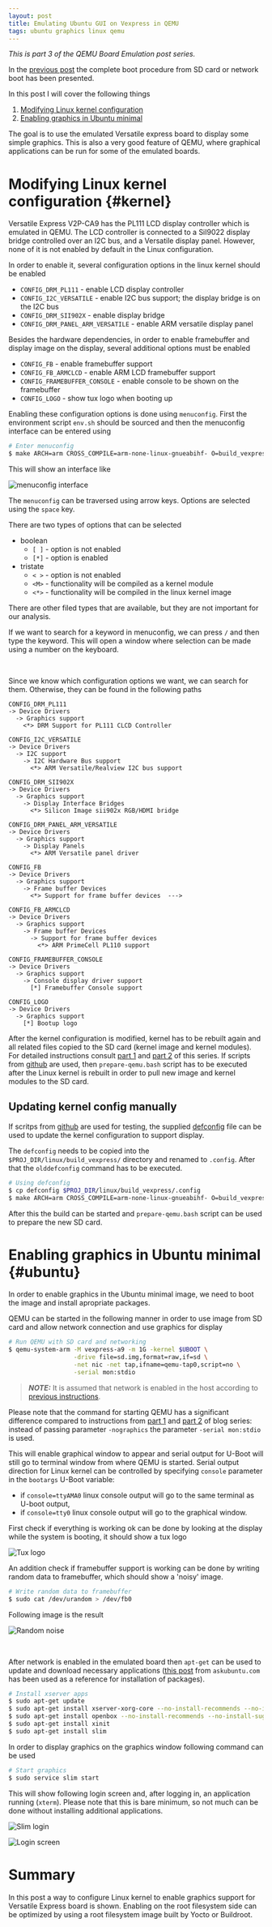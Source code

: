 ```yaml
---
layout: post
title: Emulating Ubuntu GUI on Vexpress in QEMU
tags: ubuntu graphics linux qemu
---
```


*This is part 3 of the QEMU Board Emulation post series.*

In the [previous post](https://straxy.blogspot.com/2022/01/qemu-board-emulation-part-2-running.html) the complete boot procedure from SD card or network boot has been presented.

In this post I will cover the following things
1. [Modifying Linux kernel configuration](#kernel)
2. [Enabling graphics in Ubuntu minimal](#ubuntu)

The goal is to use the emulated Versatile express board to display some simple graphics. This is also a very good feature of QEMU, where graphical applications can be run for some of the emulated boards.

# Modifying Linux kernel configuration {#kernel}

Versatile Express V2P-CA9 has the PL111 LCD display controller which is emulated in QEMU. The LCD controller is connected to a SiI9022 display bridge controlled over an I2C bus, and a Versatile display panel. However, none of it is not enabled by default in the Linux configuration.

In order to enable it, several configuration options in the linux kernel should be enabled

* `CONFIG_DRM_PL111` - enable LCD display controller
* `CONFIG_I2C_VERSATILE` - enable I2C bus support; the display bridge is on the I2C bus
* `CONFIG_DRM_SII902X` - enable display bridge
* `CONFIG_DRM_PANEL_ARM_VERSATILE` - enable ARM versatile display panel

Besides the hardware dependencies, in order to enable framebuffer and display image on the display, several additional options must be enabled

* `CONFIG_FB` - enable framebuffer support
* `CONFIG_FB_ARMCLCD` - enable ARM LCD framebuffer support
* `CONFIG_FRAMEBUFFER_CONSOLE` - enable console to be shown on the framebuffer
* `CONFIG_LOGO` - show tux logo when booting up
   
Enabling these configuration options is done using `menuconfig`. First the environment script `env.sh` should be sourced and then the menuconfig interface can be entered using

```bash
# Enter menuconfig
$ make ARCH=arm CROSS_COMPILE=arm-none-linux-gnueabihf- O=build_vexpress menuconfig
```

This will show an interface like

![menuconfig interface](https://blogger.googleusercontent.com/img/a/AVvXsEgYr_1v4C3cP-BcR4MoE71r8QmKVMZWKt-5ydILJxxiF9PiX7OBG2CvLvuvRJm_EhhvUctUQnSjwKQXrDU_nI4VO8Qx_ss-pn2FzImV06jaYP8gJvEzDSt-IX2edWAdaOonwnW3kgjdoA8IhytCmbhXrVjbACH_2eTdqR_mNIy4cuWJrISgR0pIPRJX=s720)

The `menuconfig` can be traversed using arrow keys. Options are selected using the `space` key.

There are two types of options that can be selected

* boolean
  * `[ ]` - option is not enabled
  * `[*]` - option is enabled
* tristate
  * `< >` - option is not enabled
  * `<M>` - functionality will be compiled as a kernel module
  * `<*>` - functionality will be compiled in the linux kernel image

There are other filed types that are available, but they are not important for our analysis.

If we want to search for a keyword in menuconfig, we can press `/` and then type the keyword. This will open a window where selection can be made using a number on the keyboard.

<br />

Since we know which configuration options we want, we can search for them. Otherwise, they can be found in the following paths

```
CONFIG_DRM_PL111
-> Device Drivers
  -> Graphics support
    <*> DRM Support for PL111 CLCD Controller
```
```
CONFIG_I2C_VERSATILE
-> Device Drivers
  -> I2C support
    -> I2C Hardware Bus support
      <*> ARM Versatile/Realview I2C bus support
```
```
CONFIG_DRM_SII902X
-> Device Drivers
  -> Graphics support
    -> Display Interface Bridges
      <*> Silicon Image sii902x RGB/HDMI bridge
```
```
CONFIG_DRM_PANEL_ARM_VERSATILE
-> Device Drivers
  -> Graphics support
    -> Display Panels
      <*> ARM Versatile panel driver
```
```
CONFIG_FB
-> Device Drivers
  -> Graphics support
    -> Frame buffer Devices
      <*> Support for frame buffer devices  --->
```
```
CONFIG_FB_ARMCLCD
-> Device Drivers
  -> Graphics support
    -> Frame buffer Devices
      -> Support for frame buffer devices
        <*> ARM PrimeCell PL110 support
```
```
CONFIG_FRAMEBUFFER_CONSOLE
-> Device Drivers
  -> Graphics support
    -> Console display driver support
      [*] Framebuffer Console support
```
```
CONFIG_LOGO
-> Device Drivers
  -> Graphics support
    [*] Bootup logo
```

After the kernel configuration is modified, kernel has to be rebuilt again and all related files copied to the SD card (kernel image and kernel modules). For detailed instructions consult [part 1](https://straxy.blogspot.com/2021/10/qemu-board-emulation-part-1-basics.html) and [part 2](https://straxy.blogspot.com/2022/01/qemu-board-emulation-part-2-running.html) of this series. If scripts from [github](https://github.com/straxy/qemu-board-emulation) are used, then `prepare-qemu.bash` script has to be executed after the Linux kernel is rebuilt in order to pull new image and kernel modules to the SD card.

## Updating kernel config manually

If scritps from [github](https://github.com/straxy/qemu-board-emulation) are used for testing, the supplied [defconfig](https://github.com/straxy/qemu-board-emulation/blob/main/defconfig) file can be used to update the kernel configuration to support display.

The `defconfig` needs to be copied into the `$PROJ_DIR/linux/build_vexpress/` directory and renamed to `.config`. After that the `olddefconfig` command has to be executed.

```bash
# Using defconfig
$ cp defconfig $PROJ_DIR/linux/build_vexpress/.config
$ make ARCH=arm CROSS_COMPILE=arm-none-linux-gnueabihf- O=build_vexpress olddefconfig
```

After this the build can be started and `prepare-qemu.bash` script can be used to prepare the new SD card.

# Enabling graphics in Ubuntu minimal {#ubuntu}

In order to enable graphics in the Ubuntu minimal image, we need to boot the image and install apropriate packages.

QEMU can be started in the following manner in order to use image from SD card and allow network connection and use graphics for display

```bash
# Run QEMU with SD card and networking
$ qemu-system-arm -M vexpress-a9 -m 1G -kernel $UBOOT \
                  -drive file=sd.img,format=raw,if=sd \
                  -net nic -net tap,ifname=qemu-tap0,script=no \
                  -serial mon:stdio
```

> _**NOTE:**_ It is assumed that network is enabled in the host according to [previous instructions](https://straxy.blogspot.com/2022/01/qemu-board-emulation-part-2-running.html#network).

Please note that the command for starting QEMU has a significant difference compared to instructions from [part 1](https://straxy.blogspot.com/2021/10/qemu-board-emulation-part-1-basics.html) and [part 2](https://straxy.blogspot.com/2022/01/qemu-board-emulation-part-2-running.html) of blog series: instead of passing parameter `-nographics` the parameter `-serial mon:stdio` is used.

This will enable graphical window to appear and serial output for U-Boot will still go to terminal window from where QEMU is started. Serial output direction for Linux kernel can be controlled by specifying `console` parameter in the `bootargs` U-Boot variable:

* if `console=ttyAMA0` linux console output will go to the same terminal as U-boot output,
* if `console=tty0` linux console output will go to the graphical window.

First check if everything is working ok can be done by looking at the display while the system is booting, it should show a tux logo

![Tux logo](https://blogger.googleusercontent.com/img/a/AVvXsEj8pRwKmNF7GVBrdMoxYz3H_UKVLpxaRwe4ONyI-DWUC0JK07cQDvN7EuY-CbU89Z2a7RfMXjT0uQ42IxgvhH38S4B-zC4l43c-IxnySuHui1gYz2ULoGnVczDO_krQro7-x3ItkXXUBMwpDir18a8g0KAJNg5wd7KLpat9BY8-VYIRw6ia4XWk2ls-=s720)

An addition check if framebuffer support is working can be done by writing random data to framebuffer, which should show a 'noisy' image.

```bash
# Write random data to framebuffer
$ sudo cat /dev/urandom > /dev/fb0
```

Following image is the result

![Random noise](https://blogger.googleusercontent.com/img/a/AVvXsEhsLKQNaMm__MweUmRYWIuz6Uw26sTqUGmUm8F4A2NE5YfYFHHHjpmsuExlS3sAKo7d1_xaRNjI4HW9bnmBbxTe_AJkvX3mlo1HFVE2AXoL0_1s3m7hsTgFYa3CSIlzyR1DcXx78Mv_-vzPYJ9KpW3enM24n3YrneSMBVMWfrjRaUmU5F9Rsep96Ekq=s720)

<br />

After network is enabled in the emulated board then `apt-get` can be used to update and download necessary applications ([this post](https://askubuntu.com/a/1256290) from `askubuntu.com` has been used as a reference for installation of packages).

```bash
# Install xserver apps
$ sudo apt-get update
$ sudo apt-get install xserver-xorg-core --no-install-recommends --no-install-suggests
$ sudo apt-get install openbox --no-install-recommends --no-install-suggests
$ sudo apt-get install xinit
$ sudo apt-get install slim
```

In order to display graphics on the graphics window following command can be used

```bash
# Start graphics
$ sudo service slim start
```

This will show following login screen and, after logging in, an application running (`xterm`). Please note that this is bare minimum, so not much can be done without installing additional applications.

![Slim login](https://blogger.googleusercontent.com/img/a/AVvXsEjyySuicfrs0-RO1yWMMki0U7KZkGt-s5SoOHbDK6rCjHigk_oJJr6pKBL9gmFLD7mpodVnlBb2LfaQS6c91wPL1k1UygQEwp3FHGrSqyYfcz7qqktk44uaB9PardJKpSSvbWPDK-oqF1TWOjgf0v3GwzTBbTcSju5Sk8FkYexyqFqJ3vZGGVbJHeFV=s720)

![Login screen](https://blogger.googleusercontent.com/img/a/AVvXsEj_cOiLB8Ik5JrOXutMuQ3ohAHPfd1xnoG6KxzHYVzG9tOEGdzAlS3Yk2qXN0E1MiE6ApIsUrK3blPMWNqurBlyVT_dpoRlHFdir1YXMeA_udyKUCvGaDPeZm52IzYQMqy7isDgXjvW_2HZTp1fWeba8fbeT-bn0rUfE9OS9YfSsI4tJGhWSufWqEoZ=s720)

# Summary

In this post a way to configure Linux kernel to enable graphics support for Versatile Express board is shown. Enabling on the root filesystem side can be optimized by using a root filesystem image built by Yocto or Buildroot.
